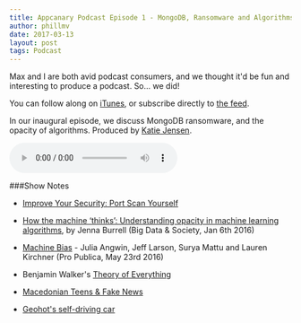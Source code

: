 ```yaml
---
title: Appcanary Podcast Episode 1 - MongoDB, Ransomware and Algorithms
author: phillmv
date: 2017-03-13
layout: post
tags: Podcast
---
```


Max and I are both avid podcast consumers, and we thought it'd be fun and interesting to produce a podcast. So... we did!

You can follow along on <a href="https://itunes.apple.com/ca/podcast/appcanary-podcast/id1215405635">iTunes</a>, or subscribe directly to <a href="https://podcast.appcanary.com/podcast.rss">the feed</a>. 

In our inaugural episode, we discuss MongoDB ransomware, and the opacity of algorithms. Produced by [Katie Jensen](https://twitter.com/katiejensen).

<audio controls preload="metadata" style=" width:300px;">
	<source src="https://podcast.appcanary.com/mp3/appcanary-ep1.mp3" type="audio/mpeg">
	Your browser does not support the audio element.
</audio>

###Show Notes
* [Improve Your Security: Port Scan Yourself](https://blog.appcanary.com/2017/improve-security-port-scan-yourself.html)

* [How the machine ‘thinks’: Understanding opacity in machine learning algorithms](http://journals.sagepub.com/doi/abs/10.1177/2053951715622512), by Jenna Burrell (Big Data & Society, Jan 6th 2016)

* [Machine Bias](https://www.propublica.org/article/machine-bias-risk-assessments-in-criminal-sentencing) - Julia Angwin, Jeff Larson, Surya Mattu and Lauren Kirchner (Pro Publica, May 23rd 2016)
* Benjamin Walker's [Theory of Everything](https://toe.prx.org/)
* [Macedonian Teens & Fake News](https://www.buzzfeed.com/craigsilverman/how-macedonia-became-a-global-hub-for-pro-trump-misinfo?utm_term=.sipLg3Ewn7#.ucL3vZkmXD)
* [Geohot's self-driving car](http://www.theverge.com/2016/10/28/13453344/comma-ai-self-driving-car-comma-one-kit-canceled)
